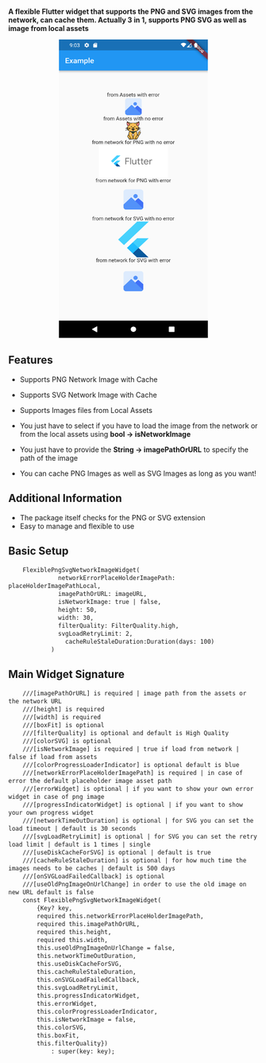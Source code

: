 **A flexible Flutter widget that supports the PNG and SVG images from the network, can cache them. Actually 3 in 1, supports PNG SVG as well as image from local assets**

<div align="center">
    <img src="https://raw.githubusercontent.com/juni12891226/flexible-png-svg-network-image-widget-juni1289/main/Screenshot_1701360239.png" width="300px" height="600px">  
</div>

## Features

* Supports PNG Network Image with Cache
* Supports SVG Network Image with Cache
* Supports Images files from Local Assets

* You just have to select if you have to load the image from the network or from the local assets using **bool -> isNetworkImage**
* You just have to provide the **String -> imagePathOrURL** to specify the path of the image
* You can cache PNG Images as well as SVG Images as long as you want!

## Additional Information

* The package itself checks for the PNG or SVG extension
* Easy to manage and flexible to use

## Basic Setup

```
    FlexiblePngSvgNetworkImageWidget(
              networkErrorPlaceHolderImagePath: placeHolderImagePathLocal,
              imagePathOrURL: imageURL,
              isNetworkImage: true | false,
              height: 50,
              width: 30,
              filterQuality: FilterQuality.high,
              svgLoadRetryLimit: 2,
                cacheRuleStaleDuration:Duration(days: 100)
            )
```

## Main Widget Signature

```
    ///[imagePathOrURL] is required | image path from the assets or the network URL
    ///[height] is required
    ///[width] is required
    ///[boxFit] is optional
    ///[filterQuality] is optional and default is High Quality
    ///[colorSVG] is optional
    ///[isNetworkImage] is required | true if load from network | false if load from assets
    ///[colorProgressLoaderIndicator] is optional default is blue
    ///[networkErrorPlaceHolderImagePath] is required | in case of error the default placeholder image asset path
    ///[errorWidget] is optional | if you want to show your own error widget in case of png image
    ///[progressIndicatorWidget] is optional | if you want to show your own progress widget
    ///[networkTimeOutDuration] is optional | for SVG you can set the load timeout | default is 30 seconds
    ///[svgLoadRetryLimit] is optional | for SVG you can set the retry load limit | default is 1 times | single
    ///[useDiskCacheForSVG] is optional | default is true
    ///[cacheRuleStaleDuration] is optional | for how much time the images needs to be caches | default is 500 days
    ///[onSVGLoadFailedCallback] is optional
    ///[useOldPngImageOnUrlChange] in order to use the old image on new URL default is false
    const FlexiblePngSvgNetworkImageWidget(
        {Key? key,
        required this.networkErrorPlaceHolderImagePath,
        required this.imagePathOrURL,
        required this.height,
        required this.width,
        this.useOldPngImageOnUrlChange = false,
        this.networkTimeOutDuration,
        this.useDiskCacheForSVG,
        this.cacheRuleStaleDuration,
        this.onSVGLoadFailedCallback,
        this.svgLoadRetryLimit,
        this.progressIndicatorWidget,
        this.errorWidget,
        this.colorProgressLoaderIndicator,
        this.isNetworkImage = false,
        this.colorSVG,
        this.boxFit,
        this.filterQuality})
            : super(key: key);
```